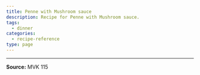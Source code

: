 ```yaml
---
title: Penne with Mushroom sauce
description: Recipe for Penne with Mushroom sauce.
tags:
  - dinner
categories:
  - recipe-reference
type: page
---
```


---

**Source:** MVK 115